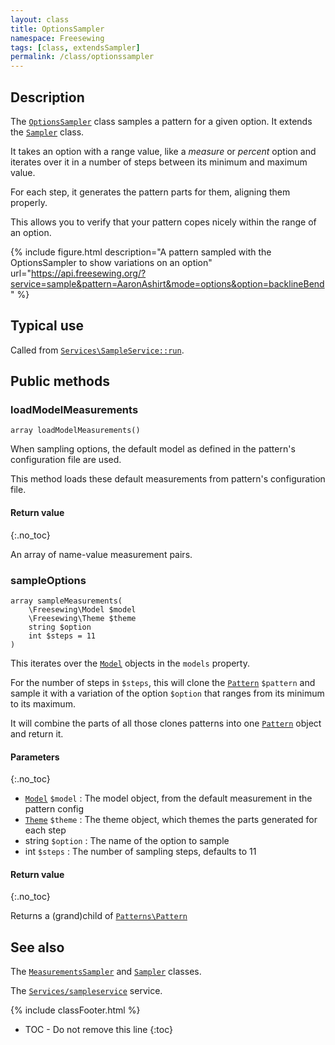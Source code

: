 ```yaml
---
layout: class
title: OptionsSampler
namespace: Freesewing
tags: [class, extendsSampler]
permalink: /class/optionssampler
---
```

## Description 

The [`OptionsSampler`](optionssampler) class samples a pattern 
for a given option. It extends the [`Sampler`](sampler) class.

It takes an option with a range value, like a _measure_ or _percent_ option
and iterates over it in a number of steps between its minimum and maximum
value. 

For each step, it generates the pattern parts for them, aligning them properly.

This allows you to verify that your pattern copes nicely within the range of 
an option. 

{% include figure.html 
    description="A pattern sampled with the OptionsSampler to show variations on an option"
    url="https://api.freesewing.org/?service=sample&pattern=AaronAshirt&mode=options&option=backlineBend"
%}

## Typical use

Called from [`Services\SampleService::run`](services/sampleservice#run). 

## Public methods

### loadModelMeasurements

```php?start_inline=1
array loadModelMeasurements()
```

When sampling options, the default model as defined in the pattern's
configuration file are used.

This method loads these default measurements from pattern's
configuration file.

#### Return value
{:.no_toc}

An array of name-value measurement pairs.

### sampleOptions

```php?start_inline=1
array sampleMeasurements(
    \Freesewing\Model $model
    \Freesewing\Theme $theme
    string $option
    int $steps = 11
)
```

This iterates over the [`Model`](model) objects in the `models` property.

For the number of steps in `$steps`, this will clone the [`Pattern`](pattern) `$pattern`
and sample it with a variation of the option `$option` that ranges from its minimum
to its maximum.

It will combine the parts of all those clones patterns into one [`Pattern`](pattern)
object and return it. 

#### Parameters
{:.no_toc}

- [`Model`](model) `$model` : The model object, from the default measurement in the pattern config
- [`Theme`](theme) `$theme` : The theme object, which themes the parts generated for each step
- string `$option` : The name of the option to sample
- int `$steps` : The number of sampling steps, defaults to 11

#### Return value
{:.no_toc}

Returns a (grand)child of [`Patterns\Pattern`](patterns/pattern)

## See also

The [`MeasurementsSampler`](measurementssampler) and [`Sampler`](sampler) classes.

The [`Services/sampleservice`](services/sampleservice) service.

{% include classFooter.html %}
* TOC - Do not remove this line
{:toc}
